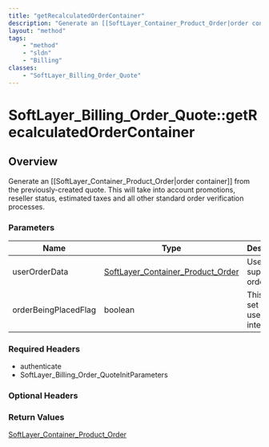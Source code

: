 ```yaml
---
title: "getRecalculatedOrderContainer"
description: "Generate an [[SoftLayer_Container_Product_Order|order container]] from the previously-created quote. This will take into... "
layout: "method"
tags:
    - "method"
    - "sldn"
    - "Billing"
classes:
    - "SoftLayer_Billing_Order_Quote"
---
```

# SoftLayer_Billing_Order_Quote::getRecalculatedOrderContainer
## Overview 
Generate an [[SoftLayer_Container_Product_Order|order container]] from the previously-created quote. This will take into account promotions, reseller status, estimated taxes and all other standard order verification processes. 

### Parameters 
|Name | Type | Description |
| --- | --- | --- |
|userOrderData| <a href='/reference/datatypes/SoftLayer_Container_Product_Order'>SoftLayer_Container_Product_Order </a>| User supplied order data|
|orderBeingPlacedFlag| boolean| This flag is set and used internally|


### Required Headers
* authenticate
* SoftLayer_Billing_Order_QuoteInitParameters

### Optional Headers

### Return Values
<a href='/reference/datatypes/SoftLayer_Container_Product_Order'>SoftLayer_Container_Product_Order </a>
